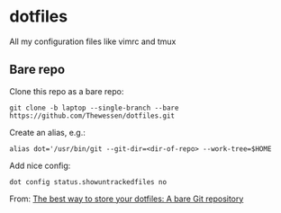 # dotfiles
All my configuration files like vimrc and tmux

## Bare repo

Clone this repo as a bare repo:

`git clone -b laptop --single-branch --bare https://github.com/Thewessen/dotfiles.git`

Create an alias, e.g.:

`alias dot='/usr/bin/git --git-dir=<dir-of-repo> --work-tree=$HOME`

Add nice config:

`dot config status.showuntrackedfiles no`


From: [The best way to store your dotfiles: A bare Git repository](https://www.atlassian.com/git/tutorials/dotfiles)
